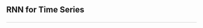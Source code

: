 <style>hr{opacity: 20%; height: 1px!important; margin-bottom:0px!important</style>


## RNN for Time Series <hr>